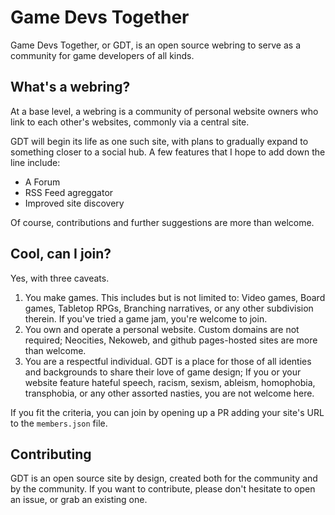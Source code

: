 # Game Devs Together

Game Devs Together, or GDT, is an open source webring to serve as a community for game developers of all kinds.

## What's a webring?

At a base level, a webring is a community of personal website owners who link to each other's websites, commonly via a central site.

GDT will begin its life as one such site, with plans to gradually expand to something closer to a social hub.
A few features that I hope to add down the line include:

- A Forum
- RSS Feed agreggator
- Improved site discovery

Of course, contributions and further suggestions are more than welcome.

## Cool, can I join?

Yes, with three caveats.

1. You make games. This includes but is not limited to: Video games, Board games, Tabletop RPGs, Branching narratives, or any other subdivision therein. If you've tried a game jam, you're welcome to join.
2. You own and operate a personal website. Custom domains are not required; Neocities, Nekoweb, and github pages-hosted sites are more than welcome.
3. You are a respectful individual. GDT is a place for those of all identies and backgrounds to share their love of game design; If you or your website feature hateful speech, racism, sexism, ableism, homophobia, transphobia, or any other assorted nasties, you are not welcome here.

If you fit the criteria, you can join by opening up a PR adding your site's URL to the `members.json` file.

## Contributing

GDT is an open source site by design, created both for the community and by the community. If you want to contribute, please don't hesitate to open an issue, or grab an existing one.
